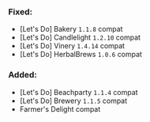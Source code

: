 ### Fixed:
- [Let's Do] Bakery `1.1.8` compat
- [Let's Do] Candlelight `1.2.10` compat
- [Let's Do] Vinery `1.4.14` compat
- [Let's Do] HerbalBrews `1.0.6` compat
### Added:
- [Let's Do] Beachparty `1.1.4` compat
- [Let's Do] Brewery `1.1.5` compat
- Farmer's Delight compat